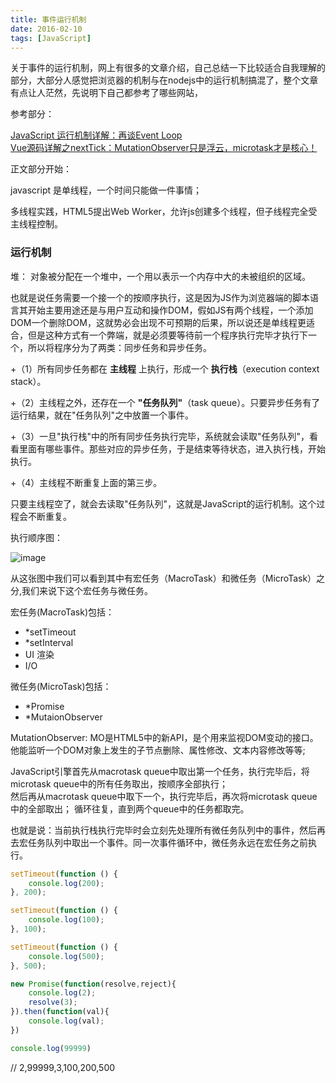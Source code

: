 ```yaml
---
title: 事件运行机制 
date: 2016-02-10
tags: [JavaScript]
---
```

关于事件的运行机制，网上有很多的文章介绍，自己总结一下比较适合自我理解的部分，大部分人感觉把浏览器的机制与在nodejs中的运行机制搞混了，整个文章有点让人茫然，先说明下自己都参考了哪些网站，

参考部分：

[JavaScript 运行机制详解：再谈Event Loop](http://www.ruanyifeng.com/blog/2014/10/event-loop.html)  
[Vue源码详解之nextTick：MutationObserver只是浮云，microtask才是核心！](https://chuckliu.me/#!/posts/58bd08a2b5187d2fb51c04f9)  

正文部分开始：

javascript 是单线程，一个时间只能做一件事情；

多线程实践，HTML5提出Web Worker，允许js创建多个线程，但子线程完全受主线程控制。

### 运行机制

堆： 对象被分配在一个堆中，一个用以表示一个内存中大的未被组织的区域。

也就是说任务需要一个接一个的按顺序执行，这是因为JS作为浏览器端的脚本语言其开始主要用途还是与用户互动和操作DOM，假如JS有两个线程，一个添加DOM一个删除DOM，这就势必会出现不可预期的后果，所以说还是单线程更适合，但是这种方式有一个弊端，就是必须要等待前一个程序执行完毕才执行下一个，所以将程序分为了两类：同步任务和异步任务。

+（1）所有同步任务都在 **主线程** 上执行，形成一个 **执行栈**（execution context stack）。

+（2）主线程之外，还存在一个 **"任务队列"**（task queue）。只要异步任务有了运行结果，就在"任务队列"之中放置一个事件。

+（3）一旦"执行栈"中的所有同步任务执行完毕，系统就会读取"任务队列"，看看里面有哪些事件。那些对应的异步任务，于是结束等待状态，进入执行栈，开始执行。

+（4）主线程不断重复上面的第三步。

只要主线程空了，就会去读取"任务队列"，这就是JavaScript的运行机制。这个过程会不断重复。

执行顺序图：

![image](https://pic1.zhimg.com/80/v2-494fce6f4658b4d97e0d1f7c96ea3f08_hd.jpg)

从这张图中我们可以看到其中有宏任务（MacroTask）和微任务（MicroTask）之分,我们来说下这个宏任务与微任务。  

宏任务(MacroTask)包括：
+ *setTimeout
+ *setInterval
+ UI 渲染
+ I/O

微任务(MicroTask)包括：
+ *Promise
+ *MutaionObserver

MutationObserver: MO是HTML5中的新API，是个用来监视DOM变动的接口。他能监听一个DOM对象上发生的子节点删除、属性修改、文本内容修改等等;

JavaScript引擎首先从macrotask queue中取出第一个任务，执行完毕后，将microtask queue中的所有任务取出，按顺序全部执行；  
然后再从macrotask queue中取下一个，执行完毕后，再次将microtask queue中的全部取出；
循环往复，直到两个queue中的任务都取完。
    
也就是说：当前执行栈执行完毕时会立刻先处理所有微任务队列中的事件，然后再去宏任务队列中取出一个事件。同一次事件循环中，微任务永远在宏任务之前执行。

```js
setTimeout(function () {
    console.log(200);
}, 200);

setTimeout(function () {
    console.log(100);
}, 100);

setTimeout(function () {
    console.log(500);
}, 500);

new Promise(function(resolve,reject){
    console.log(2);
    resolve(3);
}).then(function(val){
    console.log(val);
})

console.log(99999)
```
// 2,99999,3,100,200,500